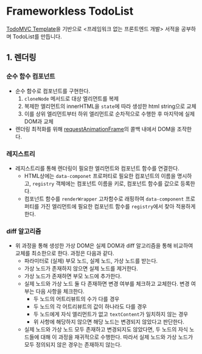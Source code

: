 # Frameworkless TodoList

[TodoMVC Template](https://github.com/tastejs/todomvc-app-template)을 기반으로 <프레임워크 없는 프론트엔드 개발> 서적을 공부하며 TodoList를 만듭니다.

## 1. 렌더링

### 순수 함수 컴포넌트

- 순수 함수로 컴포넌트를 구현한다.
  1. `cloneNode` 메서드로 대상 엘리먼트를 복제
  2. 복제한 엘리먼트의 innerHTML을 `state`에 따라 생성한 html string으로 교체
  3. 이를 상위 엘리먼트부터 하위 엘리먼트로 순차적으로 수행한 후 마지막에 실제 DOM과 교체
- 렌더링 최적화를 위해 [requestAnimationFrame](https://developer.mozilla.org/ko/docs/Web/API/Window/requestAnimationFrame)의 콜백 내에서 DOM을 조작한다.

### 레지스트리

- 레지스트리를 통해 렌더링이 필요한 엘리먼트와 컴포넌트 함수를 연결한다.
  -  HTML상에는 `data-componet` 프로퍼티로 필요한 컴포넌트의 이름을 명시하고, `registry` 객체에는 컴포넌트 이름을 키로, 컴포넌트 함수를 값으로 등록한다.
  - 컴포넌트 함수를 `renderWrapper` 고차함수로 래핑하여 `data-component` 프로퍼티를 가진 엘리먼트에 필요한 컴포넌트 함수를 `registry`에서 찾아 적용하게 한다.

### diff 알고리즘

- 위 과정을 통해 생성한 가상 DOM은 실제 DOM과 diff 알고리즘을 통해 비교하여 교체를 최소한으로 한다. 과정은 다음과 같다.
  - 파라미터로 (실제) 부모 노드, 실제 노드, 가상 노드를 받는다.
  - 가상 노드가 존재하지 않으면 실제 노드를 제거한다.
  - 가상 노드가 존재하면 부모 노드에 추가한다.
  - 실제 노드와 가상 노드 둘 다 존재하면 변경 여부를 체크하고 교체한다. 변경 여부는 다음 사항을 체크한다.
    - 두 노드의 어트리뷰트의 수가 다를 경우
    - 두 노드의 각 어트리뷰트의 값이 하나라도 다를 경우
    - 두 노드에게 자식 엘리먼트가 없고 `textContent`가 일치하지 않는 경우
    - 위 사항에 해당하지 않으면 해당 노드는 변경되지 않았다고 판단한다.
  - 실제 노드와 가상 노드 모두 존재하고 변경되지도 않았다면, 두 노드의 자식 노드들에 대해 이 과정을 재귀적으로 수행한다. 따라서 실제 노드와 가상 노드가 모두 정의되지 않은 경우는 존재하지 않는다.

